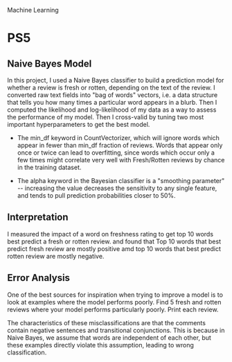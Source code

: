 Machine Learning 

# PS5

## Naive Bayes Model
In this project, I used a Naive Bayes classifier to build a prediction model for whether a review is fresh or rotten, depending on the text of the review.
I converted raw text fields into "bag of words" vectors, i.e. a data structure that tells you how many times a particular word appears in a blurb. Then I computed the likelihood and log-likelihood of my data as a way to assess the performance of my model. Then I cross-valid by tuning two most important hyperparameters to get the best model.

* The min_df keyword in CountVectorizer, which will ignore words which appear in fewer than min_df fraction of reviews. Words that appear only once or twice can lead to overfitting, since words which occur only a few times might correlate very well with Fresh/Rotten reviews by chance in the training dataset.

* The alpha keyword in the Bayesian classifier is a "smoothing parameter" -- increasing the value decreases the sensitivity to any single feature, and tends to pull prediction probabilities closer to 50%.

## Interpretation
I measured the impact of a word on freshness rating to get top 10 words best predict a fresh or rotten review. and found that Top 10 words that best predict fresh review are mostly positive amd top 10 words that best predict rotten review are mostly negative.

## Error Analysis
One of the best sources for inspiration when trying to improve a model is to look at examples where the model performs poorly. Find 5 fresh and rotten reviews where your model performs particularly poorly. Print each review.

The characteristics of these misclassifications are that the comments contain negative sentences and transitional conjunctions. This is because in Naive Bayes, we assume that words are independent of each other, but these examples directly violate this assumption, leading to wrong classification.
